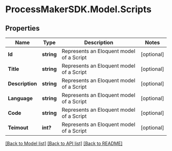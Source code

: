 
# ProcessMakerSDK.Model.Scripts

## Properties

Name | Type | Description | Notes
------------ | ------------- | ------------- | -------------
**Id** | **string** | Represents an Eloquent model of a Script | [optional] 
**Title** | **string** | Represents an Eloquent model of a Script | [optional] 
**Description** | **string** | Represents an Eloquent model of a Script | [optional] 
**Language** | **string** | Represents an Eloquent model of a Script | [optional] 
**Code** | **string** | Represents an Eloquent model of a Script | [optional] 
**Teimout** | **int?** | Represents an Eloquent model of a Script | [optional] 

[[Back to Model list]](../README.md#documentation-for-models)
[[Back to API list]](../README.md#documentation-for-api-endpoints)
[[Back to README]](../README.md)

